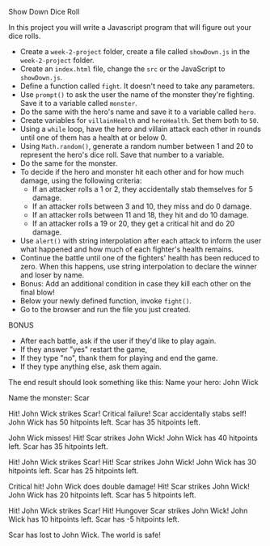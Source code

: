 Show Down Dice Roll
 
In this project you will write a Javascript program that will figure out your dice rolls. 

- Create a `week-2-project` folder, create  a file called `showDown.js` in the `week-2-project` folder.
- Create an `index.html` file, change the `src` or the JavaScript to `showDown.js`.
- Define a function called `fight`. It doesn't need to take any parameters.
- Use `prompt()` to ask the user the name of the monster they're fighting. Save it to a variable called `monster`.
- Do the same with the hero's name and save it to a variable called `hero`.
- Create variables for `villainHealth` and `heroHealth`. Set them both to `50`.
- Using a `while` loop, have the hero and villain attack each other in rounds until one of them has a health at or below 0.
 - Using `Math.random()`, generate a random number between 1 and 20 to represent the hero's dice roll. Save that number to a variable.
 - Do the same for the monster.
 - To decide if the hero and monster hit each other and for how much damage, using the following criteria:
   - If an attacker rolls a 1 or 2, they accidentally stab themselves for 5 damage.
   - If an attacker rolls between 3 and 10, they miss and do 0 damage.
   - If an attacker rolls between 11 and 18, they hit and do 10 damage.
   - If an attacker rolls a 19 or 20, they get a critical hit and do 20 damage.
 - Use `alert()` with string interpolation after each attack to inform the user what happened and how much of each fighter's health remains.
 - Continue the battle until one of the fighters' health has been reduced to zero. When this happens, use string interpolation to declare the winner and loser by name.
- Bonus: Add an additional condition in case they kill each other on the final blow!
- Below your newly defined function, invoke `fight()`.
- Go to the browser and run the file you just created.
 
BONUS
- After each battle, ask if the user if they'd like to play again.
 - If they answer "yes" restart the game,
 - If they type "no", thank them for playing and end the game.
 - If they type anything else, ask them again.
 
 
The end result should look something like this:
Name your hero:
John Wick
 
Name the monster:
Scar
 
Hit! John Wick strikes Scar!
Critical failure! Scar accidentally stabs self!
John Wick has 50 hitpoints left. Scar has 35 hitpoints left.
 
John Wick misses!
Hit! Scar strikes John Wick!
John Wick has 40 hitpoints left. Scar has 35 hitpoints left.
 
Hit! John Wick strikes Scar!
Hit! Scar strikes John Wick!
John Wick has 30 hitpoints left. Scar has 25 hitpoints left.
 
Critical hit! John Wick does double damage!
Hit! Scar strikes John Wick!
John Wick has 20 hitpoints left. Scar has 5 hitpoints left.
 
Hit! John Wick strikes Scar!
Hit! Hungover Scar strikes John Wick!
John Wick has 10 hitpoints left. Scar has -5 hitpoints left.
 
Scar has lost to John Wick. The world is safe!
